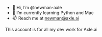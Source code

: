 - 👋 Hi, I’m @newman-axle
- 🌱 I’m currently learning Python and Mac
- 📫 Reach me at newman@axle.ai

This account is for all my dev work for Axle.ai

<!---
newman-axle/newman-axle is a ✨ special ✨ repository because its `README.md` (this file) appears on your GitHub profile.
You can click the Preview link to take a look at your changes.
--->
